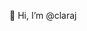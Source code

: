 👋 Hi, I’m @claraj

<!---
claraj/claraj is a ✨ special ✨ repository because its `README.md` (this file) appears on your GitHub profile.
You can click the Preview link to take a look at your changes.
--->
